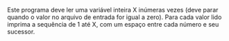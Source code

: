 Este programa deve ler uma variável inteira X inúmeras vezes (deve parar quando o valor no arquivo de entrada for igual a zero). Para cada valor lido imprima a sequência de 1 até X, com um espaço entre cada número e seu sucessor.